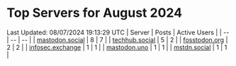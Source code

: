 # Top Servers for August 2024
Last Updated: 08/07/2024 19:13:29 UTC
| Server | Posts | Active Users |
| -- | -- | -- |
| [mastodon.social](https://mastodon.social/tags/PowerShell) | 8 | 7 |
| [techhub.social](https://techhub.social/tags/PowerShell) | 5 | 2 |
| [fosstodon.org](https://fosstodon.org/tags/PowerShell) | 2 | 2 |
| [infosec.exchange](https://infosec.exchange/tags/PowerShell) | 1 | 1 |
| [mastodon.uno](https://mastodon.uno/tags/PowerShell) | 1 | 1 |
| [mstdn.social](https://mstdn.social/tags/PowerShell) | 1 | 1 |
